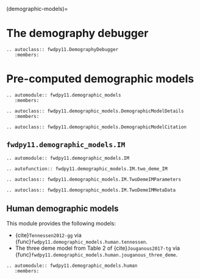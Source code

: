 (demographic-models)=

# The demography debugger

```{eval-rst}
.. autoclass:: fwdpy11.DemographyDebugger
   :members:
```

# Pre-computed demographic models

```{eval-rst}
.. automodule:: fwdpy11.demographic_models
   :members:
```

```{eval-rst}
.. autoclass:: fwdpy11.demographic_models.DemographicModelDetails
   :members:
```

```{eval-rst}
.. autoclass:: fwdpy11.demographic_models.DemographicModelCitation
```

## `fwdpy11.demographic_models.IM`

```{eval-rst}
.. automodule:: fwdpy11.demographic_models.IM
```

```{eval-rst}
.. autofunction:: fwdpy11.demographic_models.IM.two_deme_IM
```

```{eval-rst}
.. autoclass:: fwdpy11.demographic_models.IM.TwoDemeIMParameters
```

```{eval-rst}
.. autoclass:: fwdpy11.demographic_models.IM.TwoDemeIMMetaData
```

## Human demographic models

This module provides the following models:

* {cite}`Tennessen2012-gg` via {func}`fwdpy11.demographic_models.human.tennessen`.
* The three deme model from Table 2 of {cite}`Jouganous2017-tg` via {func}`fwdpy11.demographic_models.human.jouganous_three_deme`.

```{eval-rst}
.. automodule:: fwdpy11.demographic_models.human
   :members:
```


